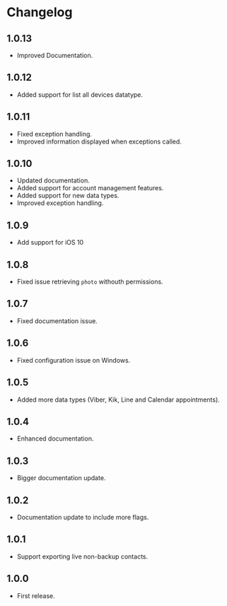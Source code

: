 # Changelog

## 1.0.13

* Improved Documentation.

## 1.0.12

* Added support for list all devices datatype.

## 1.0.11
* Fixed exception handling.
* Improved information displayed when exceptions called.

## 1.0.10

* Updated documentation.
* Added support for account management features.
* Added support for new data types.
* Improved exception handling.

## 1.0.9
* Add support for iOS 10

## 1.0.8
* Fixed issue retrieving `photo` withouth permissions.

## 1.0.7
* Fixed documentation issue.

## 1.0.6
* Fixed configuration issue on Windows.

## 1.0.5
* Added more data types (Viber, Kik, Line and Calendar appointments).

## 1.0.4
* Enhanced documentation.

## 1.0.3
* Bigger documentation update.

## 1.0.2
* Documentation update to include more flags.

## 1.0.1
* Support exporting live non-backup contacts.

## 1.0.0
* First release.
